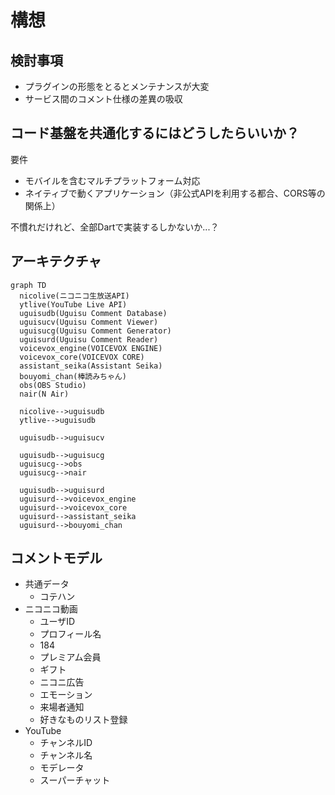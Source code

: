 # 構想

## 検討事項

- プラグインの形態をとるとメンテナンスが大変
- サービス間のコメント仕様の差異の吸収

## コード基盤を共通化するにはどうしたらいいか？

要件

- モバイルを含むマルチプラットフォーム対応
- ネイティブで動くアプリケーション（非公式APIを利用する都合、CORS等の関係上）

不慣れだけれど、全部Dartで実装するしかないか...？

## アーキテクチャ

```mermaid
graph TD
  nicolive(ニコニコ生放送API)
  ytlive(YouTube Live API)
  uguisudb(Uguisu Comment Database)
  uguisucv(Uguisu Comment Viewer)
  uguisucg(Uguisu Comment Generator)
  uguisurd(Uguisu Comment Reader)
  voicevox_engine(VOICEVOX ENGINE)
  voicevox_core(VOICEVOX CORE)
  assistant_seika(Assistant Seika)
  bouyomi_chan(棒読みちゃん)
  obs(OBS Studio)
  nair(N Air)

  nicolive-->uguisudb
  ytlive-->uguisudb

  uguisudb-->uguisucv

  uguisudb-->uguisucg
  uguisucg-->obs
  uguisucg-->nair

  uguisudb-->uguisurd
  uguisurd-->voicevox_engine
  uguisurd-->voicevox_core
  uguisurd-->assistant_seika
  uguisurd-->bouyomi_chan
```

## コメントモデル

- 共通データ
  - コテハン
- ニコニコ動画
  - ユーザID
  - プロフィール名
  - 184
  - プレミアム会員
  - ギフト
  - ニコニ広告
  - エモーション
  - 来場者通知
  - 好きなものリスト登録
- YouTube
  - チャンネルID
  - チャンネル名
  - モデレータ
  - スーパーチャット
